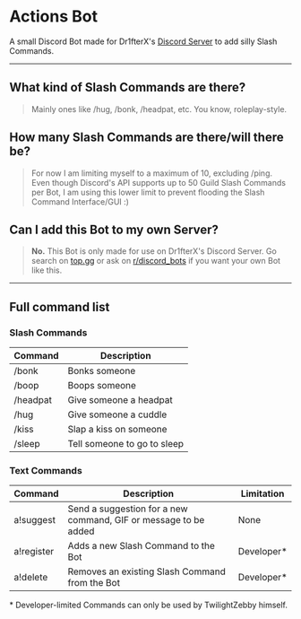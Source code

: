 # Actions Bot
A small Discord Bot made for Dr1fterX's [Discord Server](https://discord.gg/URH5E34FZf) to add silly Slash Commands.

---
## What kind of Slash Commands are there?

> Mainly ones like /hug, /bonk, /headpat, etc. You know, roleplay-style.


## How many Slash Commands are there/will there be?

> For now I am limiting myself to a maximum of 10, excluding /ping.
> Even though Discord's API supports up to 50 Guild Slash Commands per Bot, I am using this lower limit to prevent flooding the Slash Command Interface/GUI :)


## Can I add this Bot to my own Server?

> **No.**
> This Bot is only made for use on Dr1fterX's Discord Server. Go search on [top.gg](https://top.gg) or ask on [r/discord_bots](https://www.reddit.com/r/Discord_Bots/) if you want your own Bot like this.

---
## Full command list

### Slash Commands

| Command | Description |
|---------|-------------|
| /bonk | Bonks someone |
| /boop | Boops someone |
| /headpat | Give someone a headpat |
| /hug | Give someone a cuddle |
| /kiss | Slap a kiss on someone |
| /sleep | Tell someone to go to sleep |


### Text Commands

| Command | Description | Limitation |
|---------|-------------|------------|
| a!suggest | Send a suggestion for a new command, GIF or message to be added | None |
| a!register | Adds a new Slash Command to the Bot | Developer\* |
| a!delete | Removes an existing Slash Command from the Bot | Developer\* |

\* Developer-limited Commands can only be used by TwilightZebby himself.
